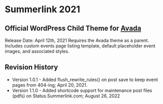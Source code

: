 # Summerlink 2021
## Official WordPress Child Theme for [Avada](https://avada.theme-fusion.com/)

Release Date: April 12th, 2021
Requires the Avada theme as a parent. Includes custom events page listing template, default placeholder event images, and associated styles.

Revision History
---
* Version 1.0.1 - Added flush_rewrite_rules() on post save to keep event pages from 404-ing; April 20, 2021.
* Version 1.1.0 - Added shortcode support for maintenance post files (pdfs) on Status.Summerlink.com; August 26, 2022